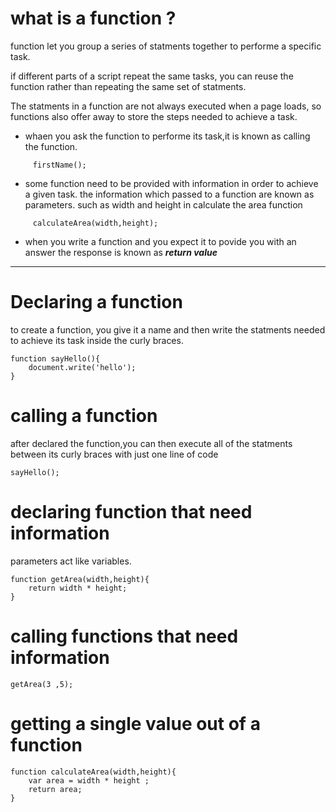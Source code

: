 # what is a function ?

function let you group a series of statments together to performe a specific task.

if different parts of a script repeat the same tasks, you can reuse the function rather than repeating the same set of statments.

The statments in a function are not always executed when a page loads, so functions also offer away to store the steps needed to achieve a task.

* whaen you ask the function to performe its task,it is known as calling the function. 

```
     firstName();
```

* some function need to be provided with information in order to achieve a given task. the information which passed to a function are known as parameters. such as width and height in calculate the area function 
```
     calculateArea(width,height);
```

* when you write a function and you expect it to povide you with an answer the response is known as ***return value***


*** 

# Declaring a function 

to create a function, you give it a name and then write the statments needed to achieve its task inside the curly braces. 

``` 
function sayHello(){
    document.write('hello');
}
```

# calling a function 

after declared the function,you can then execute all of the statments between its curly braces with just one line of code 

```
sayHello();
```

# declaring function that need information 

parameters act like variables.

```
function getArea(width,height){
    return width * height;
}
```
# calling functions that need information 

```
getArea(3 ,5);
```

# getting a single value out of a function 

```
function calculateArea(width,height){
    var area = width * height ;
    return area;
}
```



